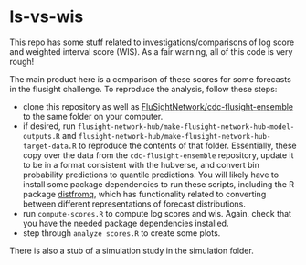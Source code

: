 # ls-vs-wis

This repo has some stuff related to investigations/comparisons of log score and weighted interval score (WIS).  As a fair warning, all of this code is very rough!

The main product here is a comparison of these scores for some forecasts in the flusight challenge.  To reproduce the analysis, follow these steps:

- clone this repository as well as [FluSightNetwork/cdc-flusight-ensemble](https://github.com/FluSightNetwork/cdc-flusight-ensemble) to the same folder on your computer.
- if desired, run `flusight-network-hub/make-flusight-network-hub-model-outputs.R` and `flusight-network-hub/make-flusight-network-hub-target-data.R` to reproduce the contents of that folder.  Essentially, these copy over the data from the `cdc-flusight-ensemble` repository, update it to be in a format consistent with the hubverse, and convert bin probability predictions to quantile predictions. You will likely have to install some package dependencies to run these scripts, including the R package [distfromq](https://github.com/reichlab/distfromq), which has functionality related to converting between different representations of forecast distributions.
- run `compute-scores.R` to compute log scores and wis.  Again, check that you have the needed package dependencies installed.
- step through `analyze scores.R` to create some plots.

There is also a stub of a simulation study in the simulation folder.

